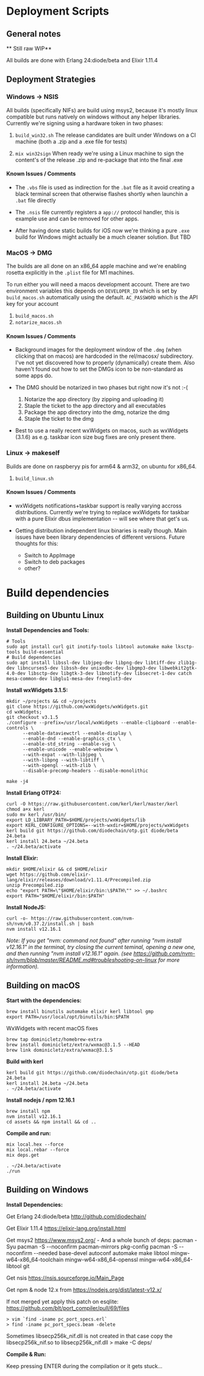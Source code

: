 # Deployment Scripts

## General notes

** Still raw WIP**

All builds are done with Erlang 24:diode/beta and Elixir 1.11.4


## Deployment Strategies

### Windows -> NSIS

All builds (specifically NIFs) are build using msys2, because it's mostly linux compatible but runs natively on windows without any helper libraries. Currently we're signing using a hardware token in two phases:

1)  `build_win32.sh` The release candidates are built under Windows on a CI machine (both a .zip and a .exe file for tests)
    
2) `mix win32sign` When ready we're using a Linux machine to sign the content's of the release .zip and re-package that into the final .exe

#### Known Issues / Comments

* The `.vbs` file is used as indirection for the `.bat` file as it avoid creating a black terminal screen that otherwise flashes shortly when launchin a `.bat` file directly

* The `.nsis` file currently registers a `app://` protocol handler, this is example use and can be removed for other apps.

* After having done static builds for iOS now we're thinking a pure `.exe` build for Windows might actually be a much cleaner solution. But TBD

### MacOS -> DMG

The builds are all done on an x86_64 apple machine and we're enabling rosetta explicitly in the `.plist` file for M1 machines.

To run either you will need a macos development account. There are two environment variables this depends on `DEVELOPER_ID` which is set by `build_macos.sh` automatically using the default. `AC_PASSWORD` which is the API key for your account

1) `build_macos.sh`
2) `notarize_macos.sh`

#### Known Issues / Comments

* Background images for the deployment window of the `.dmg` (when clicking that on macos) are hardcoded in the rel/macosx/ subdirectory. I've not yet discovered how to properly (dynamically) create them. Also haven't found out how to set the DMGs icon to be non-standard as some apps do.

* The DMG should be notarized in two phases but right now it's not :-(

    1) Notarize the app directory (by zipping and uploading it)
    1) Staple the ticket to the app directory and all executables
    1) Package the app directory into the dmg, notarize the dmg
    1) Staple the ticket to the dmg

* Best to use a really recent wxWidgets on macos, such as wxWidgets (3.1.6) as e.g. taskbar icon size bug fixes are only present there.

### Linux -> makeself

Builds are done on raspberyy pis for arm64 & arm32, on ubuntu for x86_64.

1) `build_linux.sh`

#### Known Issues / Comments

* wxWidgets notifications+taskbar support is really varying accross distributions. Currently we're trying to replace wxWidgets for taskbar with a pure Elixir dbus implementation -- will see where that get's us.

* Getting distribution independent linux binaries is really though. Main issues have been library dependencies of different versions. Future thoughts for this:
    * Switch to AppImage
    * Switch to deb packages
    * other?

# Build dependencies

## Building on Ubuntu Linux

**Install Dependencies and Tools:**
```
# Tools
sudo apt install curl git inotify-tools libtool automake make lksctp-tools build-essential
# Build dependencies
sudo apt install libssl-dev libjpeg-dev libpng-dev libtiff-dev zlib1g-dev libncurses5-dev libssh-dev unixodbc-dev libgmp3-dev libwebkit2gtk-4.0-dev libsctp-dev libgtk-3-dev libnotify-dev libsecret-1-dev catch mesa-common-dev libglu1-mesa-dev freeglut3-dev
```

**Install wxWidgets 3.1.5:**
```
mkdir ~/projects && cd ~/projects
git clone https://github.com/wxWidgets/wxWidgets.git
cd wxWidgets; 
git checkout v3.1.5
./configure --prefix=/usr/local/wxWidgets --enable-clipboard --enable-controls \
      --enable-dataviewctrl --enable-display \
      --enable-dnd --enable-graphics_ctx \
      --enable-std_string --enable-svg \
      --enable-unicode --enable-webview \
      --with-expat --with-libjpeg \
      --with-libpng --with-libtiff \
      --with-opengl --with-zlib \
      --disable-precomp-headers --disable-monolithic

make -j4
```

**Install Erlang OTP24:**
```
curl -O https://raw.githubusercontent.com/kerl/kerl/master/kerl
chmod a+x kerl
sudo mv kerl /usr/bin/
export LD_LIBRARY_PATH=$HOME/projects/wxWidgets/lib
export KERL_CONFIGURE_OPTIONS=--with-wxdir=$HOME/projects/wxWidgets
kerl build git https://github.com/diodechain/otp.git diode/beta 24.beta
kerl install 24.beta ~/24.beta
. ~/24.beta/activate
```

**Install Elixir:**
```
mkdir $HOME/elixir && cd $HOME/elixir
wget https://github.com/elixir-lang/elixir/releases/download/v1.11.4/Precompiled.zip
unzip Precompiled.zip
echo "export PATH=\"$HOME/elixir/bin:\$PATH\"" >> ~/.bashrc
export PATH="$HOME/elixir/bin:$PATH"
```

**Install NodeJS:**

```
curl -o- https://raw.githubusercontent.com/nvm-sh/nvm/v0.37.2/install.sh | bash
nvm install v12.16.1
```
*Note: If you get "nvm: command not found" after running "nvm install v12.16.1" in the terminal, try closing the current teminal, opening a new one, and then running "nvm install v12.16.1" again. (see https://github.com/nvm-sh/nvm/blob/master/README.md#troubleshooting-on-linux for more information).*

## Building on macOS

**Start with the dependencies:**

```
brew install binutils automake elixir kerl libtool gmp
export PATH=/usr/local/opt/binutils/bin:$PATH
```

WxWidgets with recent macOS fixes

```
brew tap dominicletz/homebrew-extra
brew install dominicletz/extra/wxmac@3.1.5 --HEAD
brew link dominicletz/extra/wxmac@3.1.5
```

**Build with kerl**

```
kerl build git https://github.com/diodechain/otp.git diode/beta 24.beta
kerl install 24.beta ~/24.beta
. ~/24.beta/activate
```

**Install nodejs / npm 12.16.1**

```
brew install npm
nvm install v12.16.1
cd assets && npm install && cd ..
```

**Compile and run:**

```
mix local.hex --force
mix local.rebar --force
mix deps.get

. ~/24.beta/activate
./run
```

## Building on Windows
**Install Dependencies:**

Get Erlang 24:diode/beta http://github.com/diodechain/

Get Elixir 1.11.4 https://elixir-lang.org/install.html

Get msys2 https://www.msys2.org/ - And a whole bunch of deps:
pacman -Syu
pacman -S --noconfirm pacman-mirrors pkg-config
pacman -S --noconfirm --needed base-devel autoconf automake make libtool mingw-w64-x86_64-toolchain mingw-w64-x86_64-openssl mingw-w64-x86_64-libtool git

Get nsis https://nsis.sourceforge.io/Main_Page

Get npm & node 12.x from https://nodejs.org/dist/latest-v12.x/

If not merged yet apply this patch on esqlite:
https://github.com/blt/port_compiler/pull/69/files

    > vim `find -iname pc_port_specs.erl`
    > find -iname pc_port_specs.beam -delete

Sometimes libsecp256k_nif.dll is not created in that case copy the libsecp256k_nif.so to libsecp256k_nif.dll > make -C deps/

**Compile & Run:**

Keep pressing ENTER during the compilation or it gets stuck...

